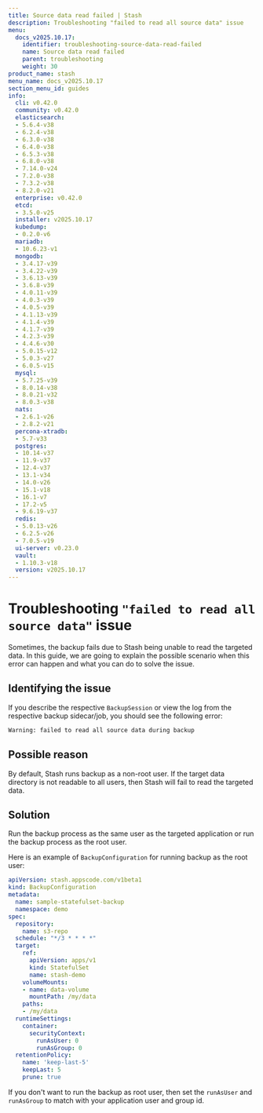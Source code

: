 ```yaml
---
title: Source data read failed | Stash
description: Troubleshooting "failed to read all source data" issue
menu:
  docs_v2025.10.17:
    identifier: troubleshooting-source-data-read-failed
    name: Source data read failed
    parent: troubleshooting
    weight: 30
product_name: stash
menu_name: docs_v2025.10.17
section_menu_id: guides
info:
  cli: v0.42.0
  community: v0.42.0
  elasticsearch:
  - 5.6.4-v38
  - 6.2.4-v38
  - 6.3.0-v38
  - 6.4.0-v38
  - 6.5.3-v38
  - 6.8.0-v38
  - 7.14.0-v24
  - 7.2.0-v38
  - 7.3.2-v38
  - 8.2.0-v21
  enterprise: v0.42.0
  etcd:
  - 3.5.0-v25
  installer: v2025.10.17
  kubedump:
  - 0.2.0-v6
  mariadb:
  - 10.6.23-v1
  mongodb:
  - 3.4.17-v39
  - 3.4.22-v39
  - 3.6.13-v39
  - 3.6.8-v39
  - 4.0.11-v39
  - 4.0.3-v39
  - 4.0.5-v39
  - 4.1.13-v39
  - 4.1.4-v39
  - 4.1.7-v39
  - 4.2.3-v39
  - 4.4.6-v30
  - 5.0.15-v12
  - 5.0.3-v27
  - 6.0.5-v15
  mysql:
  - 5.7.25-v39
  - 8.0.14-v38
  - 8.0.21-v32
  - 8.0.3-v38
  nats:
  - 2.6.1-v26
  - 2.8.2-v21
  percona-xtradb:
  - 5.7-v33
  postgres:
  - 10.14-v37
  - 11.9-v37
  - 12.4-v37
  - 13.1-v34
  - 14.0-v26
  - 15.1-v18
  - 16.1-v7
  - 17.2-v5
  - 9.6.19-v37
  redis:
  - 5.0.13-v26
  - 6.2.5-v26
  - 7.0.5-v19
  ui-server: v0.23.0
  vault:
  - 1.10.3-v18
  version: v2025.10.17
---
```


# Troubleshooting `"failed to read all source data"` issue

Sometimes, the backup fails due to Stash being unable to read the targeted data. In this guide, we are going to explain the possible scenario when this error can happen and what you can do to solve the issue.

## Identifying the issue

If you describe the respective `BackupSession` or view the log from the respective backup sidecar/job, you should see the following error:

```bash
Warning: failed to read all source data during backup
```

## Possible reason

By default, Stash runs backup as a non-root user. If the target data directory is not readable to all users, then Stash will fail to read the targeted data.

## Solution

Run the backup process as the same user as the targeted application or run the backup process as the root user.

Here is an example of `BackupConfiguration` for running backup as the root user:

```yaml
apiVersion: stash.appscode.com/v1beta1
kind: BackupConfiguration
metadata:
  name: sample-statefulset-backup
  namespace: demo
spec:
  repository:
    name: s3-repo
  schedule: "*/3 * * * *"
  target:
    ref:
      apiVersion: apps/v1
      kind: StatefulSet
      name: stash-demo
    volumeMounts:
    - name: data-volume
      mountPath: /my/data
    paths:
    - /my/data
  runtimeSettings:
    container:
      securityContext:
        runAsUser: 0
        runAsGroup: 0
  retentionPolicy:
    name: 'keep-last-5'
    keepLast: 5
    prune: true
```

If you don't want to run the backup as root user, then set the `runAsUser` and `runAsGroup` to match with your application user and group id.
